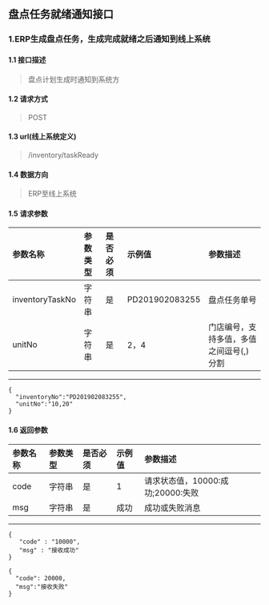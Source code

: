 

## 盘点任务就绪通知接口
### 1.ERP生成盘点任务，生成完成就绪之后通知到线上系统
#### 1.1 接口描述
> 盘点计划生成时通知到系统方
#### 1.2 请求方式
> POST
#### 1.3 url(线上系统定义)
> /inventory/taskReady
#### 1.4 数据方向
> ERP至线上系统
#### 1.5 请求参数
| 参数名称 | 参数类型 | 是否必须 | 示例值 | 参数描述  |
| :---         |     :---      |     :--- | :--- | :--- |
| inventoryTaskNo   | 字符串     | 是    | PD201902083255    | 盘点任务单号 |
| unitNo   | 字符串    | 是    | 2，4    | 门店编号，支持多值，多值之间逗号(,)分割 |
--------------------- 
```
{
  "inventoryNo":"PD201902083255",
  "unitNo":"10,20"
}
```
#### 1.6 返回参数
| 参数名称 | 参数类型 | 是否必须 | 示例值 | 参数描述  |
| :---         |     :---      |     :--- | :--- | :--- |
| code   | 字符串     | 是    | 1    | 请求状态值，10000:成功;20000:失败 |
| msg   | 字符串    | 是    | 成功    | 成功或失败消息 |
--------------------- 
 ``` 
{
    "code" : "10000",
    "msg" : "接收成功"
}
```
```
{
  "code": 20000,
  "msg":"接收失败"
}
```

